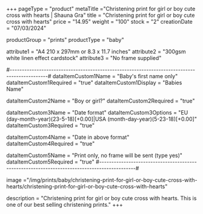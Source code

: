 +++
pageType = "product"
metaTitle ="Christening print for girl or boy cute cross with hearts | Shauna Gra"
title = "Christening print for girl or boy cute cross with hearts"
price = "14.95"
weight = "100" 
stock = "2"
creationDate = "07/03/2024"

productGroup = "prints"
productType = "baby"

 
attribute1 = "A4 210 x 297mm or 8.3 x 11.7 inches" 
attribute2 = "300gsm white linen effect cardstock"
attribute3 = "No frame supplied"

#---------------------------------------------------------------------------------------------#
dataItemCustom1Name = "Baby's first name only"
dataItemCustom1Required = "true"
dataItemCustom1Display = "Babies Name"

dataItemCustom2Name = "Boy or girl?"
dataItemCustom2Required = "true"

dataItemCustom3Name = "Date format"
dataItemCustom3Options = "EU (day-month-year)(23-5-18)[+0.00]|USA (month-day-year)(5-23-18)[+0.00]"
dataItemCustom3Required = "true"

dataItemCustom4Name = "Date in above format"
dataItemCustom4Required = "true"

dataItemCustom5Name = "Print only, no frame will be sent (type yes)"
dataItemCustom5Required = "true"
#---------------------------------------------------------------------------------------------#

image ="/img/prints/baby/christening-print-for-girl-or-boy-cute-cross-with-hearts/christening-print-for-girl-or-boy-cute-cross-with-hearts"

description = "Christening print for girl or boy cute cross with hearts. This is one of our best selling christening prints."
+++
